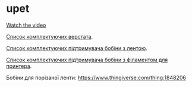 # upet

[Watch the video](https://youtu.be/OY4By4eS6UQ)

[Список комплектуючих верстата](./bom/bom_machine.txt).

[Список комплектуючих підтримувача бобіни з лентою](./bom/bom_spool.txt).

[Список комплектуючих підтримувача бобіни з філаментом для принтера](./bom/bom_printer.txt).

Бобіни для порізаної ленти: https://www.thingiverse.com/thing:1848206
